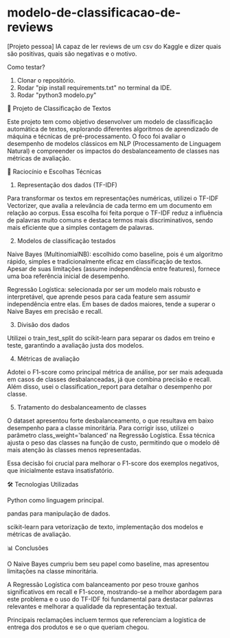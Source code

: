 # modelo-de-classificacao-de-reviews
[Projeto pessoa] IA capaz de ler reviews de um csv do Kaggle e dizer quais são positivas, quais são negativas e o motivo.

Como testar? 

1. Clonar o repositório.
2. Rodar "pip install requirements.txt" no terminal da IDE.
3. Rodar "python3 modelo.py" 

📌 Projeto de Classificação de Textos

Este projeto tem como objetivo desenvolver um modelo de classificação automática de textos, explorando diferentes algoritmos de aprendizado de máquina e técnicas de pré-processamento. O foco foi avaliar o desempenho de modelos clássicos em NLP (Processamento de Linguagem Natural) e compreender os impactos do desbalanceamento de classes nas métricas de avaliação.

🚀 Raciocínio e Escolhas Técnicas
1. Representação dos dados (TF-IDF)

Para transformar os textos em representações numéricas, utilizei o TF-IDF Vectorizer, que avalia a relevância de cada termo em um documento em relação ao corpus. Essa escolha foi feita porque o TF-IDF reduz a influência de palavras muito comuns e destaca termos mais discriminativos, sendo mais eficiente que a simples contagem de palavras.

2. Modelos de classificação testados

Naive Bayes (MultinomialNB): escolhido como baseline, pois é um algoritmo rápido, simples e tradicionalmente eficaz em classificação de textos. Apesar de suas limitações (assume independência entre features), fornece uma boa referência inicial de desempenho.

Regressão Logística: selecionada por ser um modelo mais robusto e interpretável, que aprende pesos para cada feature sem assumir independência entre elas. Em bases de dados maiores, tende a superar o Naive Bayes em precisão e recall.

3. Divisão dos dados

Utilizei o train_test_split do scikit-learn para separar os dados em treino e teste, garantindo a avaliação justa dos modelos.

4. Métricas de avaliação

Adotei o F1-score como principal métrica de análise, por ser mais adequada em casos de classes desbalanceadas, já que combina precisão e recall. Além disso, usei o classification_report para detalhar o desempenho por classe.

5. Tratamento do desbalanceamento de classes

O dataset apresentou forte desbalanceamento, o que resultava em baixo desempenho para a classe minoritária. Para corrigir isso, utilizei o parâmetro class_weight='balanced' na Regressão Logística. Essa técnica ajusta o peso das classes na função de custo, permitindo que o modelo dê mais atenção às classes menos representadas.

Essa decisão foi crucial para melhorar o F1-score dos exemplos negativos, que inicialmente estava insatisfatório.

🛠️ Tecnologias Utilizadas

Python como linguagem principal.

pandas para manipulação de dados.

scikit-learn para vetorização de texto, implementação dos modelos e métricas de avaliação.

📊 Conclusões

O Naive Bayes cumpriu bem seu papel como baseline, mas apresentou limitações na classe minoritária.

A Regressão Logística com balanceamento por peso trouxe ganhos significativos em recall e F1-score, mostrando-se a melhor abordagem para este problema e o uso do TF-IDF foi fundamental para destacar palavras relevantes e melhorar a qualidade da representação textual.

Principais reclamações incluem termos que referenciam a logística de entrega dos produtos e se o que queriam chegou.
